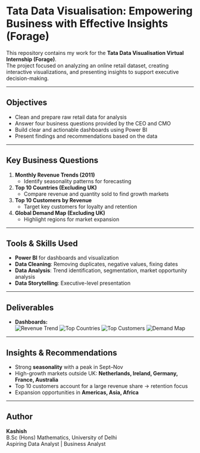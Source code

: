 # Tata Data Visualisation: Empowering Business with Effective Insights (Forage)

This repository contains my work for the **Tata Data Visualisation Virtual Internship (Forage)**.  
The project focused on analyzing an online retail dataset, creating interactive visualizations, and presenting insights to support executive decision-making.

---

## Objectives

- Clean and prepare raw retail data for analysis
- Answer four business questions provided by the CEO and CMO
- Build clear and actionable dashboards using Power BI
- Present findings and recommendations based on the data

---

## Key Business Questions

1. **Monthly Revenue Trends (2011)**  
   - Identify seasonality patterns for forecasting
2. **Top 10 Countries (Excluding UK)**  
   - Compare revenue and quantity sold to find growth markets
3. **Top 10 Customers by Revenue**  
   - Target key customers for loyalty and retention
4. **Global Demand Map (Excluding UK)**  
   - Highlight regions for market expansion

---

## Tools & Skills Used
- **Power BI** for dashboards and visualization
- **Data Cleaning**: Removing duplicates, negative values, fixing dates
- **Data Analysis**: Trend identification, segmentation, market opportunity analysis
- **Data Storytelling**: Executive-level presentation

---

## Deliverables
- **Dashboards:**  
  ![Revenue Trend](Images/monthly_revenue_trend.png)
  ![Top Countries](Images/top_countries.png)
  ![Top Customers](Images/top_customers.png)
  ![Demand Map](Images/demand_map.png)

---

## Insights & Recommendations

- Strong **seasonality** with a peak in Sept–Nov
- High-growth markets outside UK: **Netherlands, Ireland, Germany, France, Australia**
- Top 10 customers account for a large revenue share → retention focus
- Expansion opportunities in **Americas, Asia, Africa**

---

## Author
**Kashish**  
B.Sc (Hons) Mathematics, University of Delhi  
Aspiring Data Analyst | Business Analyst

